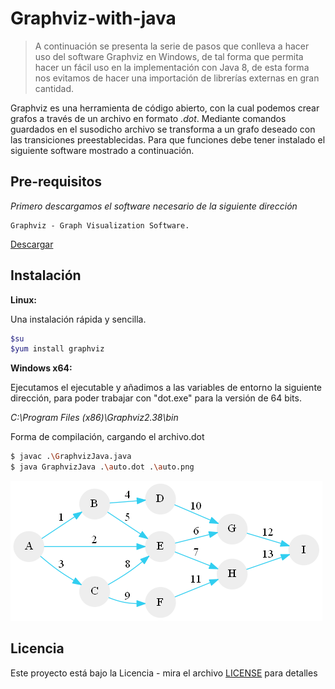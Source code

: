 # Graphviz-with-java
> A continuación se presenta la serie de pasos que conlleva a hacer uso del software Graphviz en Windows, de tal forma que permita hacer un fácil uso en la implementación con Java 8, de esta forma nos evitamos de hacer una importación de librerías externas en gran cantidad.

Graphviz es una herramienta de código abierto, con la cual podemos crear grafos a través de un archivo en formato _.dot_. Mediante comandos guardados en el susodicho archivo se transforma a un grafo deseado con las transiciones preestablecidas. Para que funciones debe tener instalado el siguiente software mostrado a continuación.

## Pre-requisitos
_Primero descargamos el software necesario de la siguiente dirección_

```
Graphviz - Graph Visualization Software.
```
[Descargar](http://www.graphviz.org/download/)

## Instalación
**Linux:**


Una instalación rápida y sencilla.
```sh
$su
$yum install graphviz
```

**Windows x64:**


Ejecutamos el ejecutable y añadimos a las variables de entorno la siguiente dirección, para poder trabajar con "dot.exe" para la versión de 64 bits.


_C:\Program Files (x86)\Graphviz2.38\bin_

Forma de compilación, cargando el archivo.dot
```sh
$ javac .\GraphvizJava.java
$ java GraphvizJava .\auto.dot .\auto.png
```

![1](./automata.png?raw=true "Autómata Generado")

## Licencia
Este proyecto está bajo la Licencia - mira el archivo [LICENSE](LICENSE) para detalles
